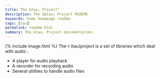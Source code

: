 ```yaml
---
title: The &tau; Project"
description: The d&tau; Project README
keywords: home homepage readme
tags: [tau]
permalink: readme.html
summary: The &tau; Project documentation.
---
```


{% include image.html %}
The τ \(tau\)project is a set of libraries which deal with audio :

* A player for audio playback
* A recorder for recording audio
* Several utilities to handle audio files
